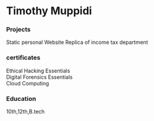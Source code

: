 # Timothy Muppidi

### Projects
Static personal Website
Replica of income tax department

### certificates
Ethical Hacking Essentials  
Digital Forensics Essentials  
Cloud Computing 

### Education
10th,12th,B.tech
